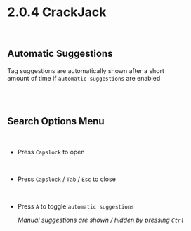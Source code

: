 
# 2.0.4 CrackJack

<br>

## Automatic Suggestions

Tag suggestions are automatically shown after a short <br>
amount of time if `automatic suggestions` are enabled

<br>
<br>

## Search Options Menu

<br>

-   Press `Capslock` to open

    <br>

-   Press `Capslock` / `Tab` / `Esc` to close

    <br>

-   Press `A` to toggle `automatic suggestions`

    *Manual suggestions are shown / hidden by pressing `Ctrl`*

<br>
